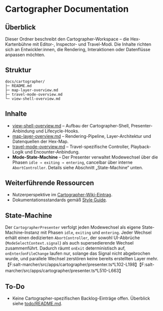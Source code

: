 # Cartographer Documentation

## Überblick
Dieser Ordner beschreibt den Cartographer-Workspace – die Hex-Kartenbühne mit Editor-, Inspector- und Travel-Modi. Die Inhalte
richten sich an Entwickler:innen, die Rendering, Interaktionen oder Datenflüsse anpassen möchten.

## Struktur
```
docs/cartographer/
├─ README.md
├─ map-layer-overview.md
├─ travel-mode-overview.md
└─ view-shell-overview.md
```

## Inhalte
- [view-shell-overview.md](view-shell-overview.md) – Aufbau der Cartographer-Shell, Presenter-Anbindung und Lifecycle-Hooks.
- [map-layer-overview.md](map-layer-overview.md) – Rendering-Pipeline, Layer-Architektur und Datenquellen der Hex-Map.
- [travel-mode-overview.md](travel-mode-overview.md) – Travel-spezifische Controller, Playback-Logik und Encounter-Anbindung.
- **Mode-State-Machine** – Der Presenter verwaltet Modewechsel über die Phasen `idle → exiting → entering`, cancelbar über interne `AbortController`. Details siehe Abschnitt „State-Machine“ unten.

## Weiterführende Ressourcen
- Nutzerperspektive im [Cartographer-Wiki-Eintrag](../../../wiki/Cartographer.md).
- Dokumentationsstandards gemäß [Style Guide](../../../style-guide.md).

## State-Machine
Der `CartographerPresenter` verfolgt jeden Modewechsel als eigene State-Machine-Instanz mit Phasen `idle`, `exiting` und `entering`. Jeder Wechsel erhält einen dedizierten `AbortController`, der sowohl UI-Abbrüche (`ModeSelectContext.signal`) als auch supersedierende Wechsel zusammenführt. Dadurch räumt `onExit` deterministisch auf, `onEnter`/`onFileChange` laufen nur, solange das Signal nicht abgebrochen wurde, und parallele Wechsel zerstören keine bereits erstellten Layer mehr.【F:salt-marcher/src/apps/cartographer/presenter.ts†L102-L198】【F:salt-marcher/src/apps/cartographer/presenter.ts†L510-L663】

## To-Do
- Keine Cartographer-spezifischen Backlog-Einträge offen. Überblick siehe [todo/README.md](../../../todo/README.md).
